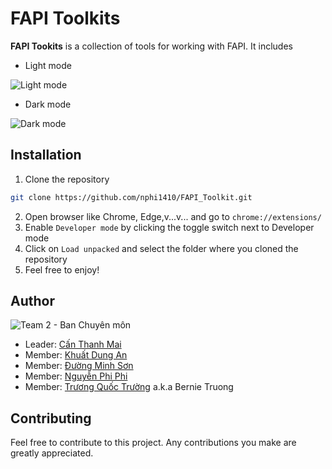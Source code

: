 # FAPI Toolkits

**FAPI Tookits** is a collection of tools for working with FAPI. It includes

- Light mode

![Light mode](https://pasteboard.co/2mPwy3vzhuj9.png)

- Dark mode

![Dark mode](https://pasteboard.co/oBZhqGBSByeY.png)

## Installation

1. Clone the repository

```sh
git clone https://github.com/nphi1410/FAPI_Toolkit.git
```

2. Open browser like Chrome, Edge,v...v... and go to `chrome://extensions/`
3. Enable `Developer mode` by clicking the toggle switch next to Developer mode
4. Click on `Load unpacked` and select the folder where you cloned the repository
5. Feel free to enjoy!

## Author

![Team 2 - Ban Chuyên môn](https://pasteboard.co/KKgaVl6lMCJA.jpg)

- Leader: [Cấn Thanh Mai](https://www.facebook.com/mai.canthanh)
- Member: [Khuất Dung An](https://www.facebook.com/dungan.khuat)
- Member: [Đường Minh Sơn](https://www.facebook.com/profile.php?id=100024144821219)
- Member: [Nguyễn Phi Phi](https://www.facebook.com/phiphi.nguyen.5477)
- Member: [Trương Quốc Trường](https://www.linkedin.com/in/bernie-truongtq/) a.k.a Bernie Truong

## Contributing

Feel free to contribute to this project. Any contributions you make are greatly appreciated.

